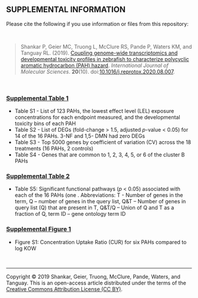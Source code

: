 ## SUPPLEMENTAL INFORMATION
Please cite the following if you use information or files from this repository:

<br>

>Shankar P, Geier MC, Truong L, McClure RS, Pande P, Waters KM, and Tanguay RL. (2019). [Coupling genome-wide transcriptomics and developmental toxicity profiles in zebrafish to characterize polycyclic aromatic hydrocarbon (PAH) hazard](https://github.com/Tanguay-Lab/Manuscripts/wiki/Shankar_2019_Int_J_Mol_Sci). *International Journal of Molecular Sciences*. **20**(10). doi:[10.1016/j.reprotox.2020.08.007](https://doi.org/10.3390/ijms20102570).

<br>

### [Supplemental Table 1](https://github.com/Tanguay-Lab/Manuscripts/blob/main/Shankar_2019_Int_J_Mol_Sci/Files/Supplemental_Table_1.xlsx)
* Table S1 - List of 123 PAHs, the lowest effect level (LEL) exposure concentrations for each endpoint measured, and the developmental toxicity bins of each PAH 
* Table S2 - List of DEGs (fold-change > 1.5, adjusted _p_-value < 0.05) for 14 of the 16 PAHs. 3-NF and 1,5- DMN had zero DEGs 
* Table S3 - Top 5000 genes by coefficient of variation (CV) across the 18 treatments (16 PAHs, 2 controls)
* Table S4 - Genes that are common to 1, 2, 3, 4, 5, or 6 of the cluster B PAHs

### [Supplemental Table 2](https://github.com/Tanguay-Lab/Manuscripts/blob/main/Shankar_2019_Int_J_Mol_Sci/Files/Supplemental_Table_2.xlsx)
* Table S5: Significant functional pathways (_p_ < 0.05) associated with each of the 16 PAHs (one . Abbreviations: T - Number of genes in the term, Q – number of genes in the query list, Q&T – Number of genes in query list (Q) that are present in T, Q&T/Q – Union of Q and T as a fraction of Q, term ID – gene ontology term ID

### [Supplemental Figure 1](https://github.com/Tanguay-Lab/Manuscripts/blob/main/Shankar_2019_Int_J_Mol_Sci/Files/Supplemental_Figure_1.pdf)
* Figure S1: Concentration Uptake Ratio (CUR) for six PAHs compared to log KOW

<br>

***

Copyright © 2019 Shankar, Geier, Truong, McClure, Pande, Waters, and Tanguay. This is an open-access article distributed under the terms of the [Creative Commons Attribution License (CC BY)](https://creativecommons.org/licenses/by/4.0/).

